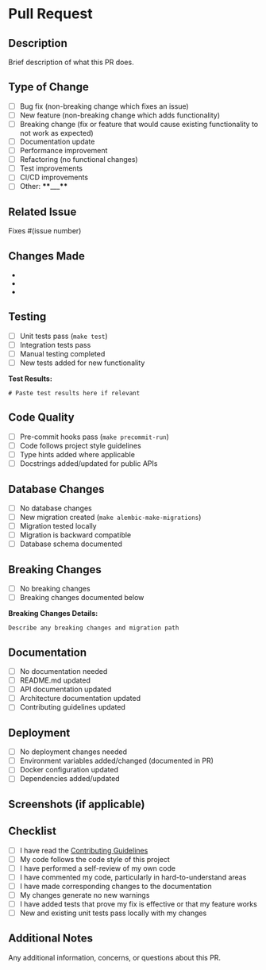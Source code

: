 # Pull Request

## Description

Brief description of what this PR does.

## Type of Change

- [ ] Bug fix (non-breaking change which fixes an issue)
- [ ] New feature (non-breaking change which adds functionality)
- [ ] Breaking change (fix or feature that would cause existing functionality to not work as expected)
- [ ] Documentation update
- [ ] Performance improvement
- [ ] Refactoring (no functional changes)
- [ ] Test improvements
- [ ] CI/CD improvements
- [ ] Other: **\*\***\_\_\_**\*\***

## Related Issue

Fixes #(issue number)

## Changes Made

-
-
-

## Testing

- [ ] Unit tests pass (`make test`)
- [ ] Integration tests pass
- [ ] Manual testing completed
- [ ] New tests added for new functionality

**Test Results:**

```
# Paste test results here if relevant
```

## Code Quality

- [ ] Pre-commit hooks pass (`make precommit-run`)
- [ ] Code follows project style guidelines
- [ ] Type hints added where applicable
- [ ] Docstrings added/updated for public APIs

## Database Changes

- [ ] No database changes
- [ ] New migration created (`make alembic-make-migrations`)
- [ ] Migration tested locally
- [ ] Migration is backward compatible
- [ ] Database schema documented

## Breaking Changes

- [ ] No breaking changes
- [ ] Breaking changes documented below

**Breaking Changes Details:**

```
Describe any breaking changes and migration path
```

## Documentation

- [ ] No documentation needed
- [ ] README.md updated
- [ ] API documentation updated
- [ ] Architecture documentation updated
- [ ] Contributing guidelines updated

## Deployment

- [ ] No deployment changes needed
- [ ] Environment variables added/changed (documented in PR)
- [ ] Docker configuration updated
- [ ] Dependencies added/updated

## Screenshots (if applicable)

<!-- Add screenshots for UI changes -->

## Checklist

- [ ] I have read the [Contributing Guidelines](../CONTRIBUTING.md)
- [ ] My code follows the code style of this project
- [ ] I have performed a self-review of my own code
- [ ] I have commented my code, particularly in hard-to-understand areas
- [ ] I have made corresponding changes to the documentation
- [ ] My changes generate no new warnings
- [ ] I have added tests that prove my fix is effective or that my feature works
- [ ] New and existing unit tests pass locally with my changes

## Additional Notes

Any additional information, concerns, or questions about this PR.
